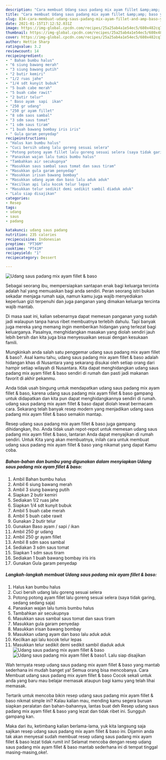 ```yaml
---
description: "Cara membuat Udang saus padang mix ayam fillet &amp;amp; baso yang nikmat dan Mudah Dibuat"
title: "Cara membuat Udang saus padang mix ayam fillet &amp;amp; baso yang nikmat dan Mudah Dibuat"
slug: 834-cara-membuat-udang-saus-padang-mix-ayam-fillet-and-amp-baso-yang-nikmat-dan-mudah-dibuat
date: 2021-01-15T17:12:52.031Z
image: https://img-global.cpcdn.com/recipes/25a25ab4a1e54ec5/680x482cq70/udang-saus-padang-mix-ayam-fillet-baso-foto-resep-utama.jpg
thumbnail: https://img-global.cpcdn.com/recipes/25a25ab4a1e54ec5/680x482cq70/udang-saus-padang-mix-ayam-fillet-baso-foto-resep-utama.jpg
cover: https://img-global.cpcdn.com/recipes/25a25ab4a1e54ec5/680x482cq70/udang-saus-padang-mix-ayam-fillet-baso-foto-resep-utama.jpg
author: Hettie Sharp
ratingvalue: 3.2
reviewcount: 14
recipeingredient:
- " Bahan bumbu halus"
- "6 siung bawang merah"
- "3 siung bawang putih"
- "2 butir kemiri"
- "1/2 ruas jahe"
- "1/4 sdt kunyit bubuk"
- "5 buah cabe merah"
- "5 buah cabe rawit"
- "2 butir telur"
- " Baso ayam  sapi  ikan"
- "250 gr udang"
- "250 gr ayam fillet"
- "8 sdm saos sambal"
- "3 sdm saus tomat"
- "1 sdm saus tiram"
- "1 buah bawang bombay iris iris"
- " Gula garam penyedap"
recipeinstructions:
- "Halus kan bumbu halus"
- "Cuci bersih udang lalu goreng sesuai selera"
- "Potong potong ayam fillet lalu goreng sesuai selera (saya tidak garing, sedang sedang saja)"
- "Panaskan wajan lalu tumis bumbu halus"
- "Tambahkan air secukupnya"
- "Masukkan saus sambal saus tomat dan saus tiram"
- "Masukkan gula garam penyedap"
- "Masukkan irisan bawang bombay"
- "Masukkan udang ayam dan baso lalu aduk aduk"
- "Kecilkan api lalu kocok telur lepas"
- "Masukkan telur sedikit demi sedikit sambil diaduk aduk"
- "Lalu siap disajikan"
categories:
- Resep
tags:
- udang
- saus
- padang

katakunci: udang saus padang 
nutrition: 235 calories
recipecuisine: Indonesian
preptime: "PT36M"
cooktime: "PT41M"
recipeyield: "1"
recipecategory: Dessert

---
```



![Udang saus padang mix ayam fillet &amp; baso](https://img-global.cpcdn.com/recipes/25a25ab4a1e54ec5/680x482cq70/udang-saus-padang-mix-ayam-fillet-baso-foto-resep-utama.jpg)

Sebagai seorang ibu, mempersiapkan santapan enak bagi keluarga tercinta adalah hal yang memuaskan bagi anda sendiri. Peran seorang istri bukan sekadar menjaga rumah saja, namun kamu juga wajib menyediakan keperluan gizi terpenuhi dan juga panganan yang dimakan keluarga tercinta wajib mantab.

Di masa  saat ini, kalian sebenarnya dapat memesan panganan yang sudah jadi walaupun tanpa harus ribet membuatnya terlebih dahulu. Tapi banyak juga mereka yang memang ingin memberikan hidangan yang terlezat bagi keluarganya. Pasalnya, menghidangkan masakan yang diolah sendiri jauh lebih bersih dan kita juga bisa menyesuaikan sesuai dengan kesukaan famili. 



Mungkinkah anda salah satu penggemar udang saus padang mix ayam fillet &amp; baso?. Asal kamu tahu, udang saus padang mix ayam fillet &amp; baso adalah hidangan khas di Nusantara yang sekarang disukai oleh setiap orang dari hampir setiap wilayah di Nusantara. Kita dapat menghidangkan udang saus padang mix ayam fillet &amp; baso sendiri di rumah dan pasti jadi makanan favorit di akhir pekanmu.

Anda tidak usah bingung untuk mendapatkan udang saus padang mix ayam fillet &amp; baso, karena udang saus padang mix ayam fillet &amp; baso gampang untuk didapatkan dan kita pun dapat menghidangkannya sendiri di rumah. udang saus padang mix ayam fillet &amp; baso dapat diolah lewat bermacam cara. Sekarang telah banyak resep modern yang menjadikan udang saus padang mix ayam fillet &amp; baso semakin mantap.

Resep udang saus padang mix ayam fillet &amp; baso juga gampang dihidangkan, lho. Anda tidak usah repot-repot untuk memesan udang saus padang mix ayam fillet &amp; baso, lantaran Anda dapat menyajikan di rumah sendiri. Untuk Kita yang akan membuatnya, inilah cara untuk membuat udang saus padang mix ayam fillet &amp; baso yang nikamat yang dapat Kamu coba.

<!--inarticleads1-->

##### Bahan-bahan dan bumbu yang digunakan dalam menyiapkan Udang saus padang mix ayam fillet &amp; baso:

1. Ambil  Bahan bumbu halus
1. Ambil 6 siung bawang merah
1. Ambil 3 siung bawang putih
1. Siapkan 2 butir kemiri
1. Sediakan 1/2 ruas jahe
1. Siapkan 1/4 sdt kunyit bubuk
1. Ambil 5 buah cabe merah
1. Ambil 5 buah cabe rawit
1. Gunakan 2 butir telur
1. Gunakan  Baso ayam / sapi / ikan
1. Ambil 250 gr udang
1. Ambil 250 gr ayam fillet
1. Ambil 8 sdm saos sambal
1. Sediakan 3 sdm saus tomat
1. Siapkan 1 sdm saus tiram
1. Sediakan 1 buah bawang bombay iris iris
1. Gunakan  Gula garam penyedap




<!--inarticleads2-->

##### Langkah-langkah membuat Udang saus padang mix ayam fillet &amp; baso:

1. Halus kan bumbu halus
1. Cuci bersih udang lalu goreng sesuai selera
1. Potong potong ayam fillet lalu goreng sesuai selera (saya tidak garing, sedang sedang saja)
1. Panaskan wajan lalu tumis bumbu halus
1. Tambahkan air secukupnya
1. Masukkan saus sambal saus tomat dan saus tiram
1. Masukkan gula garam penyedap
1. Masukkan irisan bawang bombay
1. Masukkan udang ayam dan baso lalu aduk aduk
1. Kecilkan api lalu kocok telur lepas
1. Masukkan telur sedikit demi sedikit sambil diaduk aduk
<img src="//assets-global.cpcdn.com/assets/icons/button_play-2c75c40dde080a61004c1f40b05d8f140eaff45d7e9e6481dc71c63d2e7c4909.png" alt="Udang saus padang mix ayam fillet &amp; baso"><img src="//assets-global.cpcdn.com/assets/icons/button_play-2c75c40dde080a61004c1f40b05d8f140eaff45d7e9e6481dc71c63d2e7c4909.png" alt="Udang saus padang mix ayam fillet &amp; baso">1. Lalu siap disajikan




Wah ternyata resep udang saus padang mix ayam fillet &amp; baso yang mantab sederhana ini mudah banget ya! Semua orang bisa mencobanya. Cara Membuat udang saus padang mix ayam fillet &amp; baso Cocok sekali untuk anda yang baru mau belajar memasak ataupun bagi kamu yang telah lihai memasak.

Tertarik untuk mencoba bikin resep udang saus padang mix ayam fillet &amp; baso nikmat simple ini? Kalau kalian mau, mending kamu segera buruan siapkan peralatan dan bahan-bahannya, lantas buat deh Resep udang saus padang mix ayam fillet &amp; baso yang lezat dan tidak ribet ini. Sungguh gampang kan. 

Maka dari itu, ketimbang kalian berlama-lama, yuk kita langsung saja sajikan resep udang saus padang mix ayam fillet &amp; baso ini. Dijamin anda tak akan menyesal sudah membuat resep udang saus padang mix ayam fillet &amp; baso lezat tidak rumit ini! Selamat mencoba dengan resep udang saus padang mix ayam fillet &amp; baso mantab sederhana ini di tempat tinggal masing-masing,oke!.

